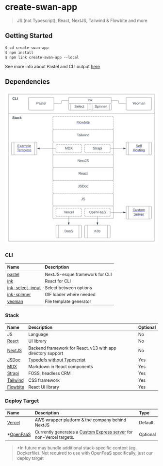 # create-swan-app
> JS (not Typescript), React, NextJS, Tailwind & Flowbite and more

## Getting Started

```
$ cd create-swan-app
$ npm install
$ npm link create-swan-app --local
```
See more info about Pastel and CLI output [here](./docs/pastel.md)

## Dependencies
![diagram](./docs/images/diagram.svg)

### CLI

| Name | Description | 
|:-----|:------------|
| [pastel](https://github.com/vadimdemedes/pastel) | NextJS-esque framework for CLI |
| [ink](https://github.com/vadimdemedes/ink) | React for CLI |
| [ink-select-input](https://www.npmjs.com/package/ink-select-input) | Select between options | 
| [ink-spinner](https://www.npmjs.com/package/ink-spinner) | GIF loader where needed |
| [yeoman](https://www.npmjs.com/package/yeoman-generator) | File template generator |

### Stack

| Name | Description | Optional | 
|:-----|:------------|:---------|
| JS | Language | No | 
| [React](https://react.dev/) | UI library | No | 
| [NextJS](https://nextjs.org/) | Backend framework for React. v13 with app directory support | No |
| [JSDoc](https://jsdoc.app/) | [Typedefs without Typescript](https://ianmitchell.dev/blog/using-intellisense-with-jsdoc) | Yes |  
| [MDX](https://mdxjs.com/) | Markdown in React components | Yes | 
| [Strapi](https://strapi.io/features) | FOSS, headless CRM | Yes | 
| [Tailwind](https://tailwindcss.com/) | CSS framework | Yes |
| [Flowbite](https://flowbite.com/) | React UI library | Yes |

### Deploy Target

| Name | Description | Type | 
|:-----|:------------|:---------|
| [Vercel](https://vercel.com/) | AWS wrapper platform & the company behind NextJS | Default |  
| *[OpenFaaS](https://www.openfaas.com/) | Currently generates a [Custom Express server](https://nextjs.org/docs/pages/building-your-application/configuring/custom-server) for non-Vercel targets.   | Optional | 

> *In future may bundle additional stack-specific context (eg. Dockerfile). Not required to use with OpenFaaS specifically, just our deploy target
